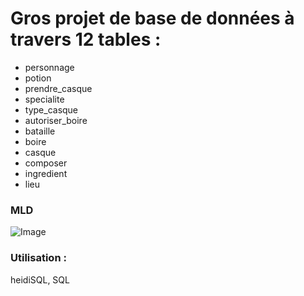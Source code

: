 # Gros projet de base de données à travers 12 tables :

- personnage
- potion
- prendre_casque
- specialite
- type_casque
- autoriser_boire
- bataille
- boire
- casque
- composer
- ingredient
- lieu

### MLD
![Image](gauloisMCD.loo)

### Utilisation :  
heidiSQL, SQL
